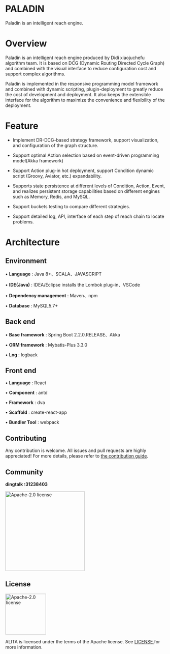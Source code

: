 # PALADIN

Paladin is an intelligent reach engine.

# Overview

Paladin is an intelligent reach engine produced by Didi xiaojuchefu algorithm team. It is based on DCG (Dynamic Routing Directed Cycle Graph) and combined with the visual interface to reduce configuration cost and support complex algorithms.

Paladin is implemented in the responsive programming model framework and combined with dynamic scripting, plugin-deployment to greatly reduce the cost of development and deployment. It also keeps the extensible interface for the algorithm to maximize the convenience and flexibility of the deployment.

# Feature

* Implement DR-DCG-based strategy framework, support visualization, and configuration of the graph structure.

* Support optimal Action selection based on event-driven programming model(Akka framework)

* Support Action plug-in hot deployment, support Condition dynamic script (Groovy, Aviator, etc.) expandability.

* Supports state persistence at different levels of Condition, Action, Event, and realizes persistent storage capabilities based on different engines such as Memory, Redis, and MySQL.

* Support buckets testing to compare different strategies.

* Support detailed log, API, interface of each step of reach chain to locate problems.

# Architecture

## Environment

•   **Language** : Java 8+、SCALA、JAVASCRIPT

•	**IDE(Java)** : IDEA/Eclipse installs the Lombok plug-in、VSCode

•	**Dependency management** : Maven、npm

•	**Database** : MySQL5.7+

## Back end

•	**Base framework** : Spring Boot 2.2.0.RELEASE、Akka

•	**ORM framework** : Mybatis-Plus 3.3.0

•	**Log** : logback

## Front end

•	**Language** : React

•	**Component** : antd

•	**Framework** : dva

•	**Scaffold** : create-react-app

•	**Bundler Tool** : webpack

## Contributing

Any contribution is welcome. All issues and pull requests are highly appreciated! For more details, please refer to [the contribution guide](CONTRIBUTING.md).

## Community

**dingtalk :31238403**


<img alt="Apache-2.0 license" src="https://git.xiaojukeji.com/opensource/paladin/raw/master/Paladin_DINGDING.JPG" width="250">

## License

<img alt="Apache-2.0 license" src="https://www.apache.org/img/ASF20thAnniversary.jpg" width="128">

ALITA is licensed under the terms of the Apache license. See [LICENSE ](LICENSE)for more information.